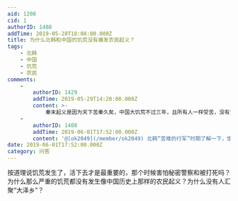 ```yaml
---
aid: 1208
cid: 1
authorID: 1408
addTime: 2019-05-28T18:08:00.000Z
title: 为什么北韩和中国的饥荒没有爆发农民起义？
tags:
    - 北韩
    - 中国
    - 饥荒
    - 农民
comments:
    -
        authorID: 1429
        addTime: 2019-05-29T14:20:00.000Z
        content: >-
            秦末起义是因为天下苦秦久矣，中国大饥荒不过三年，且所有人一样受苦，没有贫富的差距，亦难产生仇恨的湍流。北朝鲜估计饿死的人概率不大，只是比较穷苦而已
    -
        authorID: 1408
        addTime: 2019-06-01T17:52:00.000Z
        content: '@[ok2049](/member/ok2049) 北韩“苦难的行军”时期了解一下，饿死了不下百万人'
date: 2019-06-01T17:52:00.000Z
category: 问答
---
```


按道理说饥荒发生了，活下去才是最重要的，那个时候害怕秘密警察和被打死吗？ 为什么那么严重的饥荒都没有发生像中国历史上那样的农民起义？为什么没有人汇聚“大泽乡”？
